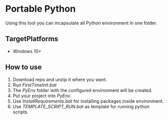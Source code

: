 # Portable Python

Using this tool you can incapsulate all Python environment in one folder.



## TargetPlatforms
- Windows 10+


## How to use
1. Download repo and unzip it where you want.
2. Run *FirstTimeInit.bat*
3. The *PyEnv* folder with the configured environment will be created.
4. Put your project into *PyEnv*.
5. Use *InstallRequirements.bat* for installing packages inside environment.
6. Use *TEMPLATE_SCRIPT_RUN.bat* as template for running python scripts.